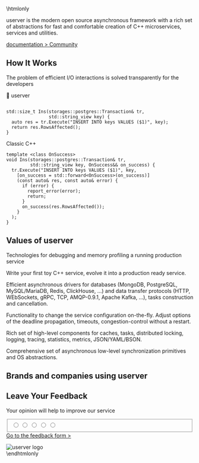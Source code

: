 \htmlonly

<link rel="stylesheet" href="landing.css" />
    <main class="main">
      <section class="section info">
        <div class="info__block container">
          <div class="info__header">
            <div class="info__title"></div>
            <a
              href="de/d6a/md_en_2index.html"
              class="info__logo"
              title="Сlick on me to go to the documentation 😉"
              id="landing_logo_id"
            ></a>
          </div>
          <p class="info__paragraph paragraph mt">
            <span class="userver__title userver__title_p">userver</span> is the
            modern open source asynchronous framework with a rich set of
            abstractions for fast and comfortable creation of C++ microservices,
            services and utilities.
          </p>
          <div class="info__buttons mt">
            <a
              class="button"
              title="Go to the documentation"
              href="de/d6a/md_en_2index.html"
            >
              documentation
            </a>
            <a
              class="button button_outline generic_tg_link"
              title="Go to the userver Telegram"
              href="https://t.me/userver_en"
            >
              > Community
            </a>
          </div>
        </div>
      </section>
      <section class="section how container">
        <h2>How It Works</h2>
        <p class="how__info paragraph">
          The problem of efficient I/O interactions is solved transparently for
          the developers
        </p>
        <div class="how__codeblocks mt">
          <div class="codeblock codeblock_userver">
            <div class="codeblock__header">
              <span class="userver__title">🐙 userver</span>
            </div>
            <pre
              class="codeblock__body"
            ><code>
std::size_t Ins(storages::postgres::Transaction& tr,
                std::string_view key) {
  auto res = tr.Execute("INSERT INTO keys VALUES ($1)", key);
  return res.RowsAffected();
}</code></pre>
          </div>
          <div
            class="codeblock codeblock_overflow codeblock_grey codeblock_cpp"
          >
            <div class="codeblock__header">Classic C++</div>
            <pre class="codeblock__body"><code>template &lt;class OnSuccess&gt;
void Ins(storages::postgres::Transaction& tr,
         std::string_view key, OnSuccess&& on_success) {
  tr.Execute("INSERT INTO keys VALUES ($1)", key,
    [on_success = std::forward&lt;OnSuccess&gt;(on_success)]
    (const auto& res, const auto& error) {
      if (error) {
        report_error(error);
        return;
      }
      on_success(res.RowsAffected());
    }
  );
}</code></pre>
          </div>
        </div>
      </section>
      <section class="section values container">
        <h2>Values of <span class="userver__title">userver</span></h2>
        <div class="values__cards mt">
          <div class="values__card">
            <span class="values__icon thumbnail thumbnail_debugging"></span>
            <p class="values__cardinfo">
              Technologies for debugging and memory profiling a running
              production service
            </p>
          </div>
          <div class="values__card">
            <span class="values__icon thumbnail thumbnail_modern"></span>
            <p class="values__cardinfo">
              Write your first toy C++ service, evolve it into a production
              ready service.
            </p>
          </div>
          <div class="values__card">
            <span class="values__icon thumbnail thumbnail_asynchronous"></span>
            <p class="values__cardinfo">
              Efficient asynchronous drivers for databases (MongoDB, PostgreSQL,
              MySQL/MariaDB, Redis, ClickHouse, ...) and data
              transfer protocols (HTTP, WEbSockets, gRPC, TCP, AMQP-0.9.1,
              Apache Kafka, ...), tasks construction and cancellation.
            </p>
          </div>
          <div class="values__card">
            <span class="values__icon thumbnail thumbnail_plane"></span>
            <p class="values__cardinfo">
              Functionality to change the service configuration on-the-fly.
              Adjust options of the deadline propagation, timeouts,
              congestion-control without a restart.
            </p>
          </div>
          <div class="values__card">
            <span class="values__icon thumbnail thumbnail_tools"></span>
            <p class="values__cardinfo">
              Rich set of high-level components for caches, tasks, distributed
              locking, logging, tracing, statistics, metrics, JSON/YAML/BSON.
            </p>
          </div>
          <div class="values__card">
            <span class="values__icon thumbnail thumbnail_abstractions"></span>
            <p class="values__cardinfo">
              Comprehensive set of asynchronous low-level synchronization
              primitives and OS abstractions.
            </p>
          </div>
        </div>
      </section>
      <section class="section companies container">
        <h2>
          Brands and companies using <span class="userver__title">userver</span>
        </h2>
        <div class="companies__logos mt">
          <span class="logo logo_uber" title="Uber Russia"></span>
          <span class="logo logo_delivery" title="Delivery club"></span>
          <span class="logo logo_matchmaker" title="Matchmaker"></span>
          <span class="logo logo_yago" title="Yandex Go"></span>
        </div>
      </section>
      <section class="section feedback">
        <div class="feedback__wrapper container">
          <div class="feedback__content">
            <h2>Leave Your Feedback</h2>
            <p class="feedback__info">
              Your opinion will help to improve our service
            </p>
            <form class="feedback__form">
              <fieldset class="feedback__stars">
                <input
                  class="feedback__star"
                  type="radio"
                  name="rating"
                  value="1"
                  aria-label="1 star"
                  required
                />
                <input
                  class="feedback__star"
                  type="radio"
                  name="rating"
                  value="2"
                  aria-label="2 star"
                  required
                />
                <input
                  class="feedback__star"
                  type="radio"
                  name="rating"
                  value="3"
                  aria-label="3 star"
                  required
                />
                <input
                  class="feedback__star"
                  type="radio"
                  name="rating"
                  value="4"
                  aria-label="4 star"
                  required
                />
                <input
                  class="feedback__star"
                  type="radio"
                  name="rating"
                  value="5"
                  aria-label="5 star"
                  required
                />
              </fieldset>
              <a
                href="https://forms.yandex.ru/u/667d482fe010db2f53e00edf/"
                target="_blank"
                class="button feedback__button"
                title="Fill out the feedback form">
                Go to the feedback form >
              </a>
            </form>
          </div>
          <img class="feedback__image" src="feedback.svg" alt="userver logo" />
        </div>
      </section>
    </main>
    <!-- Highlight codeblocks -->
    <script src="highlight.min.js"></script>
    <script>
      document.querySelectorAll(".codeblock__body").forEach((el) => {
        hljs.highlightElement(el);
      });
    </script>
    <!-- Hide some blocks on landing page -->
    <script type="text/javascript">
      document.querySelector(".header").style.display = "none";
    </script>
\endhtmlonly
